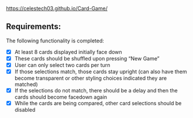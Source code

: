 https://celestech03.github.io/Card-Game/

## Requirements:

The following functionality is completed:

- [x] At least 8 cards displayed initially face down
- [x] These cards should be shuffled upon pressing “New Game”
- [x] User can only select two cards per turn
- [x] If those selections match, those cards stay upright (can also have them become transparent or other styling choices indicated they are matched)
- [x] If the selections do not match, there should be a delay and then the cards should become facedown again
- [x] While the cards are being compared, other card selections should be disabled
